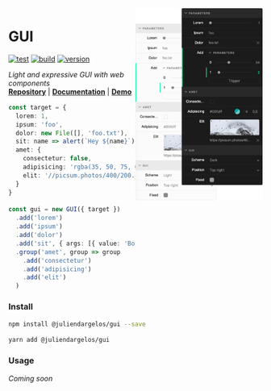<img alt="Preview" src="media/preview.png" align="right" width="50%">

# GUI

[![test](https://github.com/juliendargelos/gui/workflows/test/badge.svg?branch=master)](https://github.com/juliendargelos/gui/actions?workflow=test)
[![build](https://github.com/juliendargelos/gui/workflows/build/badge.svg?branch=master)](https://github.com/juliendargelos/gui/actions?workflow=build)
[![version](https://img.shields.io/github/package-json/v/juliendargelos/gui)](https://github.com/juliendargelos/gui)

*Light and expressive GUI with web components*<br>
**[Repository](https://github.com/juliendargelos/gui)** | **[Documentation](https://juliendargelos.com/gui)** | **[Demo](https://juliendargelos.com/gui/demo)**

```typescript
const target = {
  lorem: 1,
  ipsum: 'foo',
  dolor: new File([], 'foo.txt'),
  sit: name => alert(`Hey ${name}`),
  amet: {
    consectetur: false,
    adipisicing: 'rgba(35, 50, 75, 0.5)',
    elit: '//picsum.photos/400/200.jpg'
  }
}

const gui = new GUI({ target })
  .add('lorem')
  .add('ipsum')
  .add('dolor')
  .add('sit', { args: [{ value: 'Bob' }] })
  .group('amet', group => group
    .add('consectetur')
    .add('adipisicing')
    .add('elit')
  )
```

### Install

```bash
npm install @juliendargelos/gui --save
```

```bash
yarn add @juliendargelos/gui
```

### Usage

*Coming soon*
